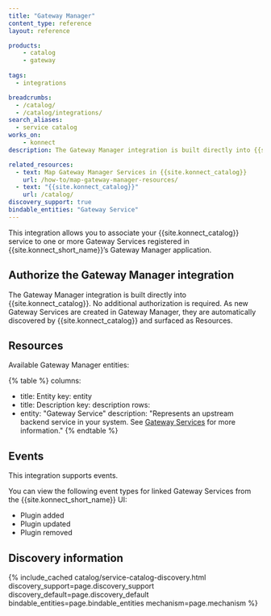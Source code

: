 ```yaml
---
title: "Gateway Manager"
content_type: reference
layout: reference

products:
    - catalog
    - gateway
    
tags:
  - integrations

breadcrumbs:
  - /catalog/
  - /catalog/integrations/
search_aliases:
  - service catalog
works_on:
    - konnect
description: The Gateway Manager integration is built directly into {{site.konnect_catalog}}, so no additional authorization is needed.

related_resources:
  - text: Map Gateway Manager Services in {{site.konnect_catalog}}
    url: /how-to/map-gateway-manager-resources/
  - text: "{{site.konnect_catalog}}"
    url: /catalog/
discovery_support: true
bindable_entities: "Gateway Service"
---
```


This integration allows you to associate your {{site.konnect_catalog}} service to one or more Gateway Services registered in {{site.konnect_short_name}}’s Gateway Manager application.

## Authorize the Gateway Manager integration

The Gateway Manager integration is built directly into {{site.konnect_catalog}}. No additional authorization is required. As new Gateway Services are created in Gateway Manager, they are automatically discovered by {{site.konnect_catalog}} and surfaced as Resources.



## Resources

Available Gateway Manager entities:

{% table %}
columns:
  - title: Entity
    key: entity
  - title: Description
    key: description
rows:
  - entity: "Gateway Service"
    description: "Represents an upstream backend service in your system. See [Gateway Services](/gateway-manager/) for more information."
{% endtable %}


## Events

This integration supports events.

You can view the following event types for linked Gateway Services from the {{site.konnect_short_name}} UI:

* Plugin added
* Plugin updated
* Plugin removed


## Discovery information

<!-- vale off-->

{% include_cached catalog/service-catalog-discovery.html 
   discovery_support=page.discovery_support
   discovery_default=page.discovery_default
   bindable_entities=page.bindable_entities
   mechanism=page.mechanism %}

<!-- vale on-->